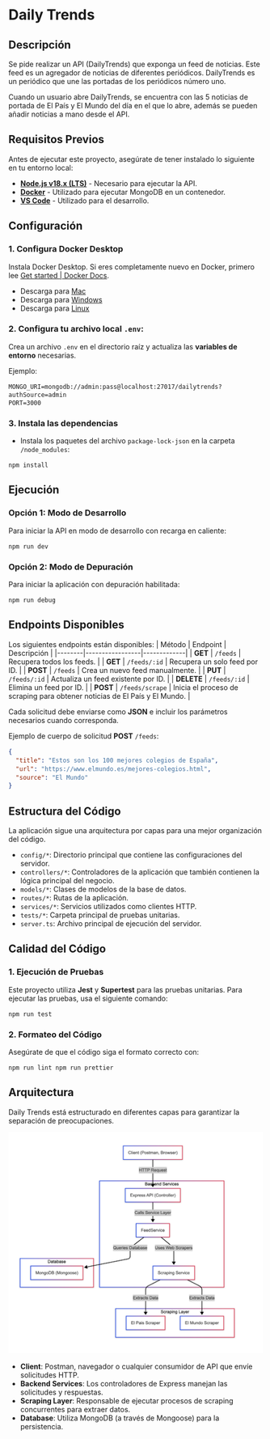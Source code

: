 # Daily Trends

## Descripción
Se pide realizar un API (DailyTrends) que exponga un feed de noticias. Este feed es un agregador de noticias de diferentes periódicos. DailyTrends es un periódico que une las portadas de los periódicos número uno.
					
Cuando un usuario abre DailyTrends, se encuentra con las 5 noticias de portada de El País y El Mundo del día en el que lo abre, además se pueden añadir noticias a mano desde el API.

## Requisitos Previos
Antes de ejecutar este proyecto, asegúrate de tener instalado lo siguiente en tu entorno local:
- [**Node.js v18.x (LTS)**](https://nodejs.org/en/download/) - Necesario para ejecutar la API.
- [**Docker**](https://www.docker.com/products/docker) - Utilizado para ejecutar MongoDB en un contenedor.
- [**VS Code**](https://code.visualstudio.com/download/) - Utilizado para el desarrollo.

## Configuración
### 1. Configura **Docker Desktop**
Instala Docker Desktop. Si eres completamente nuevo en Docker, primero lee [Get started | Docker Docs](https://docs.docker.com/get-started/).
- Descarga para [Mac](https://docs.docker.com/desktop/install/mac-install/)
- Descarga para [Windows](https://docs.docker.com/desktop/install/windows-install/)
- Descarga para [Linux](https://docs.docker.com/desktop/install/linux-install/)

### 2. Configura tu archivo local `.env`:
Crea un archivo `.env` en el directorio raíz y actualiza las **variables de entorno** necesarias.

Ejemplo:
```
MONGO_URI=mongodb://admin:pass@localhost:27017/dailytrends?authSource=admin
PORT=3000
```

### 3. Instala las dependencias
- Instala los paquetes del archivo `package-lock-json` en la carpeta `/node_modules`:
```shell
npm install
```

## Ejecución
### Opción 1: Modo de Desarrollo
Para iniciar la API en modo de desarrollo con recarga en caliente:
```
npm run dev
```
### Opción 2: Modo de Depuración
Para iniciar la aplicación con depuración habilitada:
```
npm run debug
```

## Endpoints Disponibles
Los siguientes endpoints están disponibles:
| Método | Endpoint         | Descripción |
|--------|-----------------|-------------|
| **GET**    | `/feeds`         | Recupera todos los feeds. |
| **GET**    | `/feeds/:id`     | Recupera un solo feed por ID. |
| **POST**   | `/feeds`         | Crea un nuevo feed manualmente. |
| **PUT**    | `/feeds/:id`     | Actualiza un feed existente por ID. |
| **DELETE** | `/feeds/:id`     | Elimina un feed por ID. |
| **POST**   | `/feeds/scrape`  | Inicia el proceso de scraping para obtener noticias de El País y El Mundo. |

Cada solicitud debe enviarse como **JSON** e incluir los parámetros necesarios cuando corresponda.

Ejemplo de cuerpo de solicitud **POST** `/feeds`:
```json
{
  "title": "Estos son los 100 mejores colegios de España",
  "url": "https://www.elmundo.es/mejores-colegios.html",
  "source": "El Mundo"
}
```

## Estructura del Código
La aplicación sigue una arquitectura por capas para una mejor organización del código.
- `config/*`: Directorio principal que contiene las configuraciones del servidor.
- `controllers/*`: Controladores de la aplicación que también contienen la lógica principal del negocio.
- `models/*`: Clases de modelos de la base de datos.
- `routes/*`: Rutas de la aplicación.
- `services/*`: Servicios utilizados como clientes HTTP.
- `tests/*`: Carpeta principal de pruebas unitarias.
- `server.ts`: Archivo principal de ejecución del servidor.

## Calidad del Código
### **1. Ejecución de Pruebas**
Este proyecto utiliza **Jest** y **Supertest** para las pruebas unitarias.
Para ejecutar las pruebas, usa el siguiente comando:
```
npm run test
```
### **2. Formateo del Código**
Asegúrate de que el código siga el formato correcto con:
```
npm run lint npm run prettier
```

## Arquitectura
Daily Trends está estructurado en diferentes capas para garantizar la separación de preocupaciones.

![Diagrama](/docs/architecture_diagram.png)

- **Client**: Postman, navegador o cualquier consumidor de API que envíe solicitudes HTTP.
- **Backend Services**: Los controladores de Express manejan las solicitudes y respuestas.
- **Scraping Layer**: Responsable de ejecutar procesos de scraping concurrentes para extraer datos.
- **Database**: Utiliza MongoDB (a través de Mongoose) para la persistencia.
